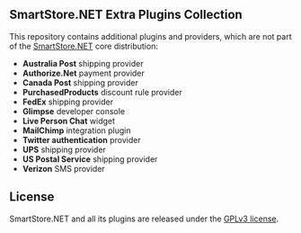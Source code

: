 ## SmartStore.NET Extra Plugins Collection

This repository contains additional plugins and providers, which are not part of the [SmartStore.NET](https://github.com/smartstoreag/SmartStoreNET) core distribution:

* __Australia Post__ shipping provider
* __Authorize.Net__ payment provider
* __Canada Post__ shipping provider
* __PurchasedProducts__ discount rule provider
* __FedEx__ shipping provider
* __Glimpse__ developer console
* __Live Person Chat__ widget
* __MailChimp__ integration plugin
* __Twitter authentication__ provider
* __UPS__ shipping provider
* __US Postal Service__ shipping provider
* __Verizon__ SMS provider

## License

SmartStore.NET and all its plugins are released under the [GPLv3 license](http://www.gnu.org/licenses/gpl-3.0.txt).
